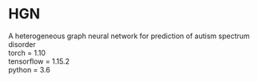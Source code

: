 # HGN
A heterogeneous graph neural network for prediction of autism spectrum disorder  
torch = 1.10  
tensorflow = 1.15.2  
python = 3.6
